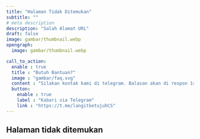 ```yaml
---
title: "Halaman Tidak Ditemukan"
subtitle: ""
# meta description
description: "Salah Alamat URL"
draft: false
image: gambar/thumbnail.webp
opengraph:
  image: gambar/thumbnail.webp

call_to_action:
  enable : true
  title : "Butuh Bantuan?"
  image : "gambar/faq.svg"
  content : "Silakan kontak kami di telegram. Balasan akan di respon 1x3 jam."
  button:
    enable : true
    label : "Kabari via Telegram"
    link : "https://t.me/langitketujuhCS"
---
```


## Halaman tidak ditemukan
